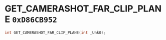 # GET_CAMERASHOT_FAR_CLIP_PLANE `0xD86CB952`

```cpp
int GET_CAMERASHOT_FAR_CLIP_PLANE(int _Unk0);
```